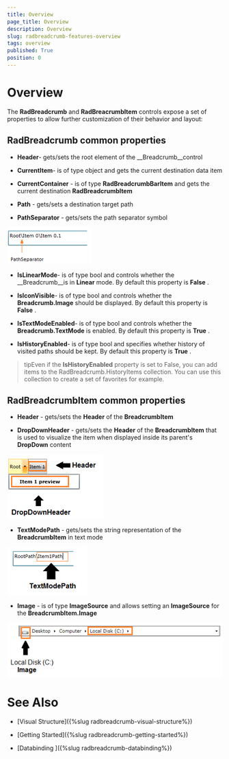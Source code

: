 ```yaml
---
title: Overview
page_title: Overview
description: Overview
slug: radbreadcrumb-features-overview
tags: overview
published: True
position: 0
---
```


# Overview



The __RadBreadcrumb__ and __RadBreacrumbItem__ controls expose a set of properties to allow further customization of their behavior and layout:

## RadBreadcrumb common properties

* __Header__- gets/sets the root element of the __Breadcrumb__control

* __CurrentItem__- is of type object and gets the current destination data item

* __CurrentContainer__ - is of type __RadBreadcrumbBarItem__ and gets the current destination __RadBreadcrumbItem__

* __Path__ - gets/sets a destination target path

* __PathSeparator__ - gets/sets the path separator symbol

![](images/breadcrumb_features_overview_path_separator.png)

* __IsLinearMode__- is of type bool and controls whether the __Breadcrumb__is in __Linear__ mode. By default this property is __False__ .

* __IsIconVisible__- is of type bool and controls whether the __Breadcrumb.Image__ should be displayed. By default this property is __False__ .

* __IsTextModeEnabled__- is of type bool and controls whether the __Breadcrumb.TextMode__ is enabled. By default this property is __True__ .

* __IsHistoryEnabled__- is of type bool and specifies whether history of visited paths should be kept. By default this property is __True__ .

>tipEven if the __IsHistoryEnabled__ property is set to False, you can add items to the RadBreadcrumb.HistoryItems collection. You can use this collection to create a set of favorites for example.

## RadBreadcrumbItem common properties

* __Header__ - gets/sets the __Header__ of the __BreadcrumbItem__

* __DropDownHeader__ - gets/sets the __Header__ of the __BreadcrumbItem__ that is used to visualize the item when displayed inside its parent's __DropDown__ content

![](images/breadcrumb_features_overview_dropdown_header.png)

* __TextModePath__ - gets/sets the string representation of the __BreadcrumbItem__ in text mode

![](images/breadcrumb_features_overview_textmodepath.png)

* __Image__ - is of type __ImageSource__ and allows setting an __ImageSource__ for the __BreadcrumbItem.Image__

![](images/breadcrumb_features_overview_itemimage.png)

# See Also

 * [Visual Structure]({%slug radbreadcrumb-visual-structure%})

 * [Getting Started]({%slug radbreadcrumb-getting-started%})

 * [Databinding ]({%slug radbreadcrumb-databinding%})
